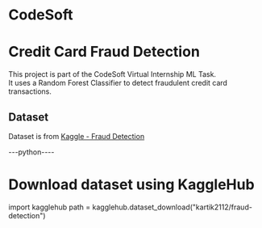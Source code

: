 # CodeSoft
# Credit Card Fraud Detection

This project is part of the CodeSoft Virtual Internship ML Task.  
It uses a Random Forest Classifier to detect fraudulent credit card transactions.

## Dataset

Dataset is from [Kaggle - Fraud Detection](https://www.kaggle.com/datasets/kartik2112/fraud-detection)

---python----
# Download dataset using KaggleHub
import kagglehub
path = kagglehub.dataset_download("kartik2112/fraud-detection")
